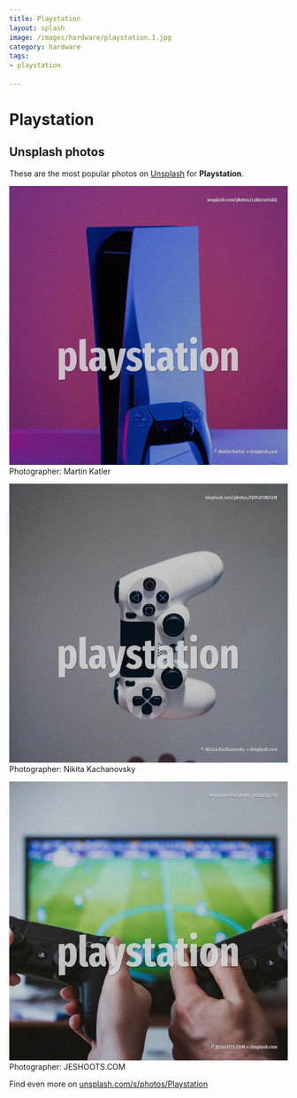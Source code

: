 ```yaml
---
title: Playstation
layout: splash
image: /images/hardware/playstation.1.jpg
category: hardware
tags:
- playstation

---
```

# Playstation



 
## Unsplash photos
These are the most popular photos on [Unsplash](https://unsplash.com) for **Playstation**.
 
![Playstation](/images/hardware/playstation.1.jpg)
Photographer:  Martin Katler
 
![Playstation](/images/hardware/playstation.2.jpg)
Photographer:  Nikita Kachanovsky
 
![Playstation](/images/hardware/playstation.3.jpg)
Photographer:  JESHOOTS.COM
 
Find even more on [unsplash.com/s/photos/Playstation](https://unsplash.com/s/photos/Playstation)
 
